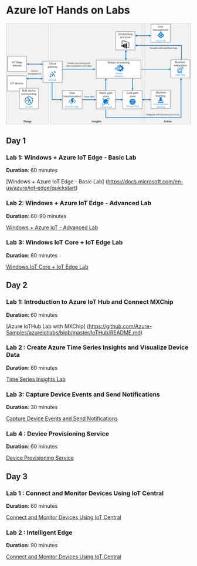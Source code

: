 # Azure IoT Hands on Labs

![Imported Script](images/ref_architecture.png "Header Image")

## Day 1

### Lab 1: Windows + Azure IoT Edge - Basic Lab

**Duration**: 60 minutes

[Windows + Azure IoT Edge - Basic Lab] (https://docs.microsoft.com/en-us/azure/iot-edge/quickstart)

### Lab 2: Windows + Azure IoT Edge - Advanced Lab 

**Duration**: 60-90 minutes

[Windows + Azure IoT - Advanced Lab](https://github.com/Microsoft/Windows-iotcore-samples/tree/develop/Samples/EdgeModules/SqueezeNetObjectDetection/cs)


### Lab 3: Windows IoT Core + IoT Edge Lab 

**Duration**: 60 minutes

[Windows IoT Core + IoT Edge Lab ](https://docs.microsoft.com/en-us/azure/iot-edge/tutorial-deploy-stream-analytics)

## Day 2

### Lab 1: Introduction to Azure IoT Hub and Connect MXChip

**Duration**: 60 minutes

[Azure IoTHub Lab with MXChip] (https://github.com/Azure-Samples/azureiotlabs/blob/master/IoTHub/README.md)

### Lab 2 : Create Azure Time Series Insights and Visualize Device Data

**Duration**: 60 minutes

[Time Series Insights Lab](https://github.com/Azure-Samples/azureiotlabs/blob/master/timeseriesinsights/README.md)

### Lab 3: Capture Device Events and Send Notifications

**Duration**: 30 minutes

[Capture Device Events and Send Notifications ](https://github.com/Azure-Samples/azureiotlabs/blob/master/EventGrid/README.md)


### Lab 4 : Device Provisioning Service 

**Duration**: 60 minutes

[Device Provisioning Service](https://docs.microsoft.com/en-us/azure/iot-dps/how-to-connect-mxchip-iot-devkit)


## Day 3

### Lab 1 : Connect and Monitor Devices Using IoT Central  

**Duration**: 60 minutes

[Connect and Monitor Devices Using IoT Central](https://docs.microsoft.com/en-us/azure/iot-central/howto-connect-devkit)


### Lab 2 : Intelligent Edge  

**Duration**: 90 minutes

[Connect and Monitor Devices Using IoT Central](https://docs.microsoft.com/en-us/azure/iot-central/howto-connect-devkit)




